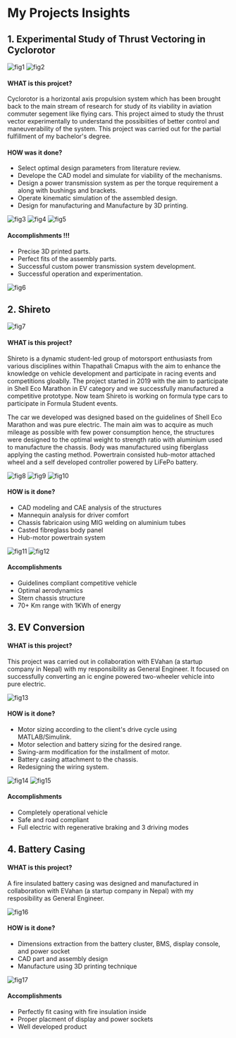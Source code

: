 # My Projects Insights

## 1. Experimental Study of Thrust Vectoring in Cyclorotor

![fig1](Pictures/Cyclorotor/IMG1.png)
![fig2](Pictures/Cyclorotor/IMG2.png)

#### WHAT is this projcet?
Cyclorotor is a horizontal axis propulsion system which has been brought back to the main stream of research for study of its viability in aviation commuter segement like flying cars. This project aimed to study the thrust vector experimentally to understand the possibiities of better control and maneuverability of the system. This project was carried out for the partial fulfillment of my bachelor's degree.

#### HOW was it done?
- Select optimal design parameters from literature review.
- Develope the CAD model and simulate for viability of the mechanisms.
- Design a power transmission system as per the torque requirement a along with bushings and brackets.
- Operate kinematic simulation of the assembled design.
- Design for manufacturing and Manufacture by 3D printing.

![fig3](Pictures/Cyclorotor/IMG3.jpg)
![fig4](Pictures/Cyclorotor/IMG4.jpg)
![fig5](Pictures/Cyclorotor/IMG5.png)

#### Accomplishments !!!
- Precise 3D printed parts.
- Perfect fits of the assembly parts.
- Successful custom power transmission system development.
- Successful operation and experimentation.

![fig6](Pictures/Cyclorotor/Assembly_Draft.jpg)

## 2. Shireto
![fig7](Pictures/Shireto/Chassis_design.png)

#### WHAT is this project?
Shireto is a dynamic student-led group of motorsport enthusiasts from various disciplines within Thapathali Cmapus with the aim to enhance the knowledge on vehicle development and participate in racing events and competitions gloablly. The project started in 2019 with the aim to participate in Shell Eco Marathon in EV category and we successfully manufactured a competitive prototype. Now team Shireto is working on formula type cars to participate in Formula Student events.

The car we developed was designed based on the guidelines of Shell Eco Marathon and was pure electric. The main aim was to acquire as much mileage as possible with few power consumption hence, the structures were designed to the optimal weight to strength ratio with aluminium used to manufacture the chassis. Body was manufactured using fiberglass applying the casting method. Powertrain consisted hub-motor attached wheel and a self developed controller powered by LiFePo battery.

![fig8](Pictures/Shireto/Chassis.png)
![fig9](Pictures/Shireto/IMG1.jpg)
![fig10](Pictures/Shireto/IMG2.jpg)

#### HOW is it done?
- CAD modeling and CAE analysis of the structures
- Mannequin analysis for driver comfort
- Chassis fabricaion using MIG welding on aluminium tubes
- Casted fibreglass body panel
- Hub-motor powertrain system

![fig11](Pictures/Shireto/IMG3.jpg)
![fig12](Pictures/Shireto/IMG4.webp)

#### Accomplishments
- Guidelines compliant competitive vehicle
- Optimal aerodynamics
- Stern chassis structure
- 70+ Km range with 1KWh of energy


## 3. EV Conversion

#### WHAT is this project?
This project was carried out in collaboration with EVahan (a startup company in Nepal) with my responsibility as General Engineer. It focused on successfully converting an ic engine powered two-wheeler vehicle into pure electric.

![fig13](Pictures/EV_conversion/EVConvert.jpg)

#### HOW is it done?
- Motor sizing according to the client's drive cycle using MATLAB/Simulink.
- Motor selection and battery sizing for the desired range.
- Swing-arm modification for the installment of motor.
- Battery casing attachment to the chassis.
- Redesigning the wiring system.

![fig14](Pictures/EV_conversion/BatteryDesign.png)
![fig15](Pictures/EV_conversion/VehicleResistive.png)

#### Accomplishments
- Completely operational vehicle
- Safe and road compliant
- Full electric with regenerative braking and 3 driving modes

## 4. Battery Casing

#### WHAT is this project?
A fire insulated battery casing was designed and manufactured in collaboration with EVahan (a startup company in Nepal) with my resposibility as General Engineer.

![fig16](Pictures/Battery_casing/Casing_design.png)

#### HOW is it done?
- Dimensions extraction from the battery cluster, BMS, display console, and power socket
- CAD part and assembly design
- Manufacture using 3D printing technique

![fig17](Pictures/Battery_casing/IMG1.jpg)

#### Accomplishments
- Perfectly fit casing with fire insulation inside
- Proper placment of display and power sockets
- Well developed product

